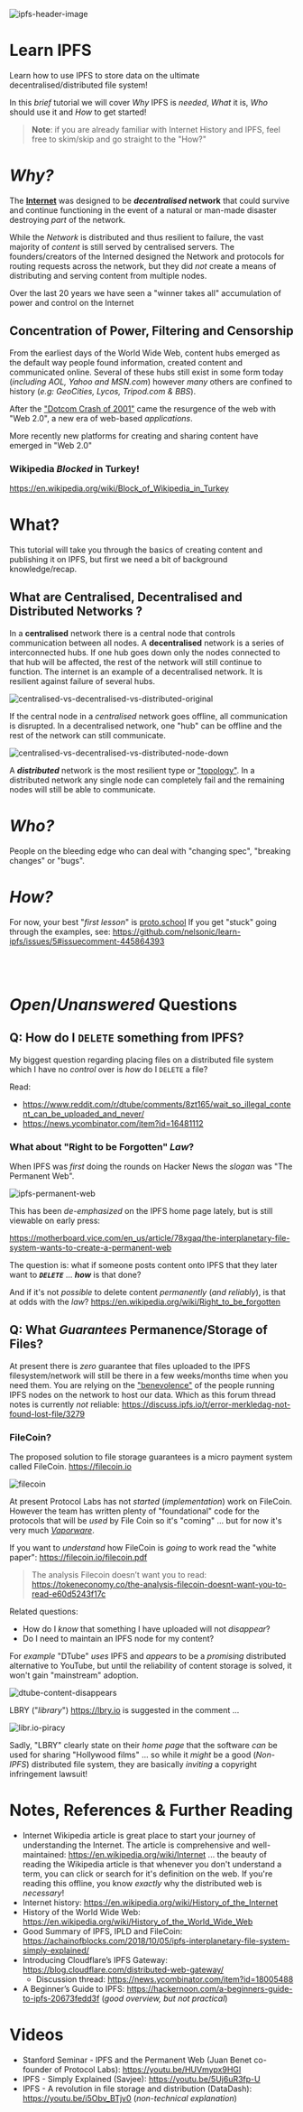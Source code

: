 ![ipfs-header-image](https://user-images.githubusercontent.com/194400/50266662-5f8a3800-041c-11e9-9c67-99292d5366b5.jpg)

# Learn IPFS

Learn how to use IPFS
to store data on the ultimate decentralised/distributed file system!

In this _brief_ tutorial we will cover
_Why_ IPFS is _needed_,
_What_ it is, _Who_ should use it
and _How_ to get started! <br />



> **Note**: if you are already familiar with Internet History and IPFS,
feel free to skim/skip and go straight to the "How?"


# _Why?_

The [**Internet**](https://en.wikipedia.org/wiki/Internet)
was designed to be **_decentralised_ network**
that could survive and continue functioning in the event of a
natural or man-made disaster destroying _part_ of the network.

While the _Network_ is distributed and thus resilient to failure,
the vast majority of _content_ is still served by centralised servers.
The founders/creators of the Interned designed the Network and protocols
for routing requests across the network,
but they did _not_ create a means
of distributing and serving content from multiple nodes.

Over the last 20 years we have seen a "winner takes all"
accumulation of power and control on the Internet


## Concentration of Power, Filtering and Censorship

From the earliest days of the World Wide Web,
content hubs emerged as the default way people found information,
created content and communicated online.
Several of these hubs still exist in some form today
(_including AOL, Yahoo and MSN.com_)
however _many_ others are confined to history
(_e.g: GeoCities, Lycos, Tripod.com & BBS_).

After the
["Dotcom Crash of 2001"](https://en.wikipedia.org/wiki/Dot-com_bubble)
came
the resurgence of the web with "Web 2.0",
a new era of web-based _applications_.

More recently new platforms for creating and sharing content
have emerged in "Web 2.0"





### Wikipedia _Blocked_ in Turkey!



https://en.wikipedia.org/wiki/Block_of_Wikipedia_in_Turkey

# What?

This tutorial will take you through the basics of creating
content and publishing it on IPFS,
but first we need a bit of background knowledge/recap.


## What are Centralised, Decentralised and Distributed Networks ?

In a **centralised** network there is a central node that controls communication between all nodes.
A **decentralised** network is a series of interconnected hubs. If one hub goes down only the nodes connected to that hub will be affected, the rest of the network will still continue to function.
The internet is an example of a decentralised network. It is resilient against failure of several hubs.

![centralised-vs-decentralised-vs-distributed-original](https://user-images.githubusercontent.com/194400/50022918-9ce26600-ffd5-11e8-846a-38618d7ab483.png)

If the central node in a _centralised_ network goes offline, all communication is disrupted.
In a decentralised network, one "hub" can be offline and the rest of the network can still communicate.

![centralised-vs-decentralised-vs-distributed-node-down](https://user-images.githubusercontent.com/194400/50022916-9c49cf80-ffd5-11e8-9931-c59378ae1a11.png)

A ***distributed*** network is the most resilient type or ["topology"](https://en.wikipedia.org/wiki/Network_topology). In a distributed network any single node can completely fail and the remaining nodes will still be able to communicate.



<!--
_Most_ of the time using _centralised_
is not a "_problem_", Wikipedia

However our existing infrastructure
-->


# _Who?_

People on the bleeding edge who can deal with "changing spec",
"breaking changes" or "bugs".


# _How?_


For now, your best "_first lesson_" is [proto.school](https://proto.school)
If you get "stuck" going through the examples,
see: https://github.com/nelsonic/learn-ipfs/issues/5#issuecomment-445864393



<br /><br />
# _Open_/_Unanswered_ Questions




## Q: How do I `DELETE` something from IPFS?

My biggest question regarding placing files on a distributed file system
which I have no _control_ over is _how_ do I `DELETE` a file?

Read:
+ https://www.reddit.com/r/dtube/comments/8zt165/wait_so_illegal_content_can_be_uploaded_and_never/
+ https://news.ycombinator.com/item?id=16481112

### What about "Right to be Forgotten" _Law_?

When IPFS was _first_ doing the rounds on Hacker News
the _slogan_ was "The Permanent Web".

![ipfs-permanent-web](https://user-images.githubusercontent.com/194400/50273371-67ed6d80-0432-11e9-8e35-e0727a6307e2.png)

This has been _de-emphasized_ on the IPFS home page lately,
but is still viewable on early press:

https://motherboard.vice.com/en_us/article/78xgaq/the-interplanetary-file-system-wants-to-create-a-permanent-web

The question is: what if someone posts content onto IPFS
that they later want to ***`DELETE`*** ... ***how*** is that done?

And if it's not _possible_ to delete content _permanently_ (_and reliably_),
is that at odds with the _law_?
https://en.wikipedia.org/wiki/Right_to_be_forgotten


## Q: What _Guarantees_ Permanence/Storage of Files?

At present there is _zero_ guarantee
that files uploaded to the IPFS filesystem/network
will still be there in a few weeks/months time when you need them.
You are relying on the
["benevolence"](https://www.goodreads.com/quotes/68664-it-is-not-from-the-benevolence-of-the-butcher-the)
of the people running IPFS nodes on the network
to host our data.
Which as this forum thread notes is currently _not_ reliable:
https://discuss.ipfs.io/t/error-merkledag-not-found-lost-file/3279


### FileCoin?

The proposed solution to file storage guarantees
is a micro payment system called FileCoin. https://filecoin.io

![filecoin](https://user-images.githubusercontent.com/194400/50270104-6323bc00-0428-11e9-9889-d07b02e7f6f5.png)

At present Protocol Labs has not _started_ (_implementation_) work on FileCoin.
However the team has written plenty of "foundational" code for the protocols
that will be _used_ by File Coin so it's "coming" ...
but for now it's very much
[_Vaporware_](https://en.wikipedia.org/wiki/Vaporware).

If you want to _understand_ how FileCoin is _going_ to work
read the "white paper": https://filecoin.io/filecoin.pdf

> The analysis Filecoin doesn’t want you to read:
https://tokeneconomy.co/the-analysis-filecoin-doesnt-want-you-to-read-e60d5243f17c


Related questions:
+ How do I _know_ that something I have uploaded will not _disappear_?
+ Do I need to maintain an IPFS node for my content?

For _example_ "DTube" _uses_ IPFS
and _appears_ to be a _promising_ distributed alternative to YouTube,
but until the reliability of content storage is solved,
it won't gain "mainstream" adoption.

![dtube-content-disappears](https://user-images.githubusercontent.com/194400/50267204-57cb9300-041e-11e9-85ef-250fe1f1effe.png)


LBRY ("_library_") https://lbry.io is suggested in the comment ...

![libr.io-piracy](https://user-images.githubusercontent.com/194400/50266892-4fbf2380-041d-11e9-8447-74944c9a53b0.png)

Sadly, "LBRY" clearly state on their _home page_
that the software _can_ be used for sharing "Hollywood films" ...
so while it _might_ be a good (_Non-IPFS_) distributed file system,
they are basically _inviting_ a copyright infringement lawsuit!


# Notes, References & Further Reading

+ Internet Wikipedia article is great place to start your journey
of understanding the Internet. The article is comprehensive and well-maintained:
https://en.wikipedia.org/wiki/Internet ... the beauty of reading the
Wikipedia article is that whenever you don't understand a term, you can
click or search for it's definition on the web. If you're reading this
offline, you know _exactly_ why the distributed web is _necessary_!
+ Internet history:
https://en.wikipedia.org/wiki/History_of_the_Internet
+ History of the World Wide Web:
https://en.wikipedia.org/wiki/History_of_the_World_Wide_Web
+ Good Summary of IPFS, IPLD and FileCoin:
https://achainofblocks.com/2018/10/05/ipfs-interplanetary-file-system-simply-explained/
+ Introducing Cloudflare’s IPFS Gateway:
https://blog.cloudflare.com/distributed-web-gateway/
  + Discussion thread: https://news.ycombinator.com/item?id=18005488
+ A Beginner’s Guide to IPFS:
https://hackernoon.com/a-beginners-guide-to-ipfs-20673fedd3f
(_good overview, but not practical_)


# Videos

+ Stanford Seminar - IPFS and the Permanent Web
(Juan Benet co-founder of Protocol Labs):
https://youtu.be/HUVmypx9HGI
+ IPFS - Simply Explained (Savjee): https://youtu.be/5Uj6uR3fp-U
+ IPFS - A revolution in file storage and distribution (DataDash):
https://youtu.be/i5Obv_BTjv0 (_non-technical explanation_)
